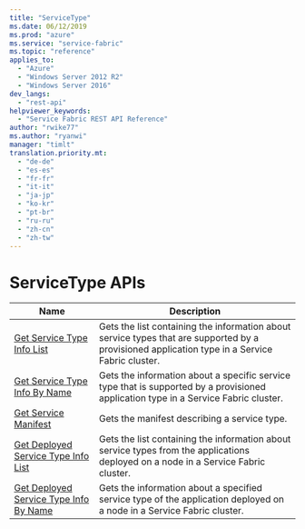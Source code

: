 ```yaml
---
title: "ServiceType"
ms.date: 06/12/2019
ms.prod: "azure"
ms.service: "service-fabric"
ms.topic: "reference"
applies_to: 
  - "Azure"
  - "Windows Server 2012 R2"
  - "Windows Server 2016"
dev_langs: 
  - "rest-api"
helpviewer_keywords: 
  - "Service Fabric REST API Reference"
author: "rwike77"
ms.author: "ryanwi"
manager: "timlt"
translation.priority.mt: 
  - "de-de"
  - "es-es"
  - "fr-fr"
  - "it-it"
  - "ja-jp"
  - "ko-kr"
  - "pt-br"
  - "ru-ru"
  - "zh-cn"
  - "zh-tw"
---
```

# ServiceType APIs

| Name | Description |
| --- | --- |
| [Get Service Type Info List](sfclient-api-getservicetypeinfolist.md) | Gets the list containing the information about service types that are supported by a provisioned application type in a Service Fabric cluster.<br/> |
| [Get Service Type Info By Name](sfclient-api-getservicetypeinfobyname.md) | Gets the information about a specific service type that is supported by a provisioned application type in a Service Fabric cluster.<br/> |
| [Get Service Manifest](sfclient-api-getservicemanifest.md) | Gets the manifest describing a service type.<br/> |
| [Get Deployed Service Type Info List](sfclient-api-getdeployedservicetypeinfolist.md) | Gets the list containing the information about service types from the applications deployed on a node in a Service Fabric cluster.<br/> |
| [Get Deployed Service Type Info By Name](sfclient-api-getdeployedservicetypeinfobyname.md) | Gets the information about a specified service type of the application deployed on a node in a Service Fabric cluster.<br/> |

